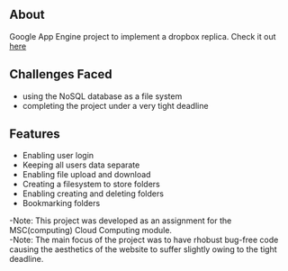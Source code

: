 ## About
Google App Engine project to implement a dropbox replica.
Check it out [here](https://brandon2-1470738914281.appspot.com/) 

## Challenges Faced
- using the NoSQL database as a file system
- completing the project under a very tight deadline

## Features
- Enabling user login
- Keeping all users data separate
- Enabling file upload and download 
- Creating a filesystem to store folders
- Enabling creating and deleting folders
- Bookmarking folders 

-Note: This project was developed as an assignment for the MSC(computing) Cloud Computing module.  
-Note: The main focus of the project was to have rhobust bug-free code causing the aesthetics of the website to suffer slightly owing to the tight deadline.  
